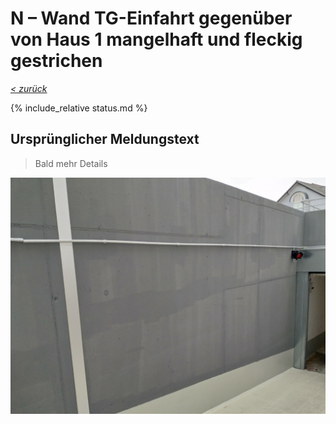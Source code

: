 # N &ndash; Wand TG-Einfahrt gegenüber von Haus 1 mangelhaft und fleckig gestrichen

_[&lt; zurück](../../index.md)_

{% include_relative status.md %}

## Ursprünglicher Meldungstext

> Bald mehr Details

![](Meldung.jpg)